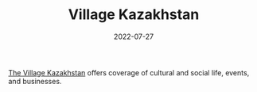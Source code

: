 ﻿---
title: "Village Kazakhstan"
linkTitle: "Village Kazakhstan"
contributor: ["Aizada Arystanbek"]
date: 2022-07-27
countries: ["Kazakhstan"]
category: ["Independent media"]
tags: ["media publication", "local media", "news"]
date_start: []
date_end: []
data_type: ["news"] 
language: ["Russian", "Kazakh"]
description: 
  The Village Kazakhstan offers coverage of cultural and social life, events, and businesses.
---

[The Village Kazakhstan](https://www.the-village-kz.com/) offers coverage of cultural and social life, events, and businesses. 
